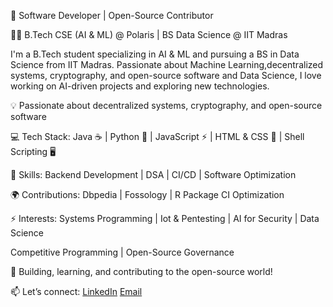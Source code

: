 🚀 Software Developer | Open-Source Contributor 



👨‍🎓 B.Tech CSE (AI & ML) @ Polaris | BS Data Science @ IIT Madras

I'm a B.Tech student specializing in AI & ML and pursuing a BS in Data Science from IIT Madras. Passionate about Machine Learning,decentralized systems, cryptography, and open-source software and Data Science, I love working on AI-driven projects and exploring new technologies.

💡 Passionate about decentralized systems, cryptography, and open-source software

💻 Tech Stack: Java ☕ | Python 🐍 | JavaScript ⚡ | HTML & CSS 🎨 | Shell Scripting 🖥️

🔧 Skills: Backend Development | DSA | CI/CD  | Software Optimization

🌍 Contributions: Dbpedia | Fossology | R Package CI Optimization

⚡ Interests: Systems Programming | Iot & Pentesting | AI for Security | Data Science

Competitive Programming | Open-Source Governance

📌 Building, learning, and contributing to the open-source world!

📫 Let’s connect: [LinkedIn](https://www.linkedin.com/in/priyanshuyadav101106/)
                   [Email](mailto:priyanshu101106@gmail.com)
